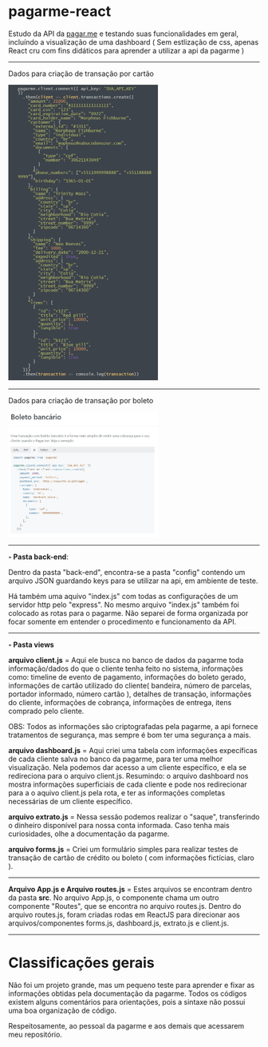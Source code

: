 # pagarme-react
 
Estudo da API da [pagar.me](https://docs.pagar.me/reference) e testando suas funcionalidades em geral, incluíndo a visualização de uma dashboard ( Sem estlização de css, apenas React cru com fins didáticos para aprender a utilizar a api da pagarme )

***

Dados para criação de transação por cartão
<p>
  <img src="/pagarme-react/transacao_criacao_pagarme_nodejs.png" width="300">
</p>

***

Dados para criação de transação por boleto
<p>
  <img src="/pagarme-react/transacao_boleto_pagarme.jpg" width="300">
</p>

***

**- Pasta back-end**:

 Dentro da pasta "back-end", encontra-se a pasta "config" contendo um arquivo JSON guardando keys para se utilizar na api, em ambiente de teste.

 Há também uma aquivo "index.js" com todas as configurações de um servidor http pelo "express". No mesmo arquivo "index.js" também foi colocado as rotas para o pagarme. Não separei de forma organizada por focar somente em entender o procedimento e funcionamento da API.
***

**- Pasta views**

**arquivo client.js** = Aqui ele busca no banco de dados da pagarme toda informação/dados do que o cliente tenha feito no sistema, informações como: timeline de evento de pagamento, informações do boleto gerado, informações de cartão utilizado do cliente( bandeira, número de parcelas, portador informado, número cartão ), detalhes de transação, informações do cliente, informações de cobrança, informações de entrega, itens comprado pelo cliente.

OBS: Todos as informações são criptografadas pela pagarme, a api fornece tratamentos de segurança, mas sempre é bom ter uma segurança a mais.


**arquivo dashboard.js** = Aqui criei uma tabela com informações expecíficas de cada cliente salva no banco da pagarme, para ter uma melhor visualização. Nela podemos dar acesso a um cliente específico, e ela se redireciona para o arquivo client.js. Resumindo: o arquivo dashboard nos mostra informações superficiais de cada cliente e pode nos redirecionar para a o aquivo client.js pela rota, e ter as informações completas necessárias de um cliente específico.


**arquivo extrato.js** = Nessa sessão podemos realizar o "saque", transferindo o dinheiro disponível para nossa conta informada. Caso tenha mais curiosidades, olhe a documentação da pagarme.


**arquivo forms.js** = Criei um formulário simples para realizar testes de transação de cartão de crédito ou boleto ( com informações fictícias, claro ).
***

**Arquivo App.js e Arquivo routes.js** = Estes arquivos se encontram dentro da pasta **src**. No arquivo App.js, o componente chama um outro componente "Routes", que se encontra no arquivo routes.js. Dentro do arquivo routes.js, foram criadas rodas em ReactJS para direcionar aos arquivos/componentes forms.js, dashboard.js, extrato.js e client.js.
***

# Classificações gerais
Não foi um projeto grande, mas um pequeno teste para aprender e fixar as informações obtidas pela documentação da pagarme. Todos os códigos existem alguns comentários para orientações, pois a sintaxe não possui uma boa organização de código.

Respeitosamente, ao pessoal da pagarme e aos demais que acessarem meu repositório.

